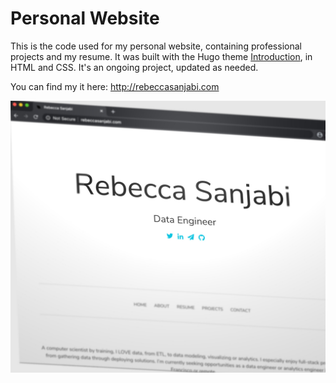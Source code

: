 # Personal Website

This is the code used for my personal website, containing professional projects and my resume. It was built with the Hugo theme [Introduction](https://github.com/victoriadrake/hugo-theme-introduction/), in HTML and CSS. It's an ongoing project, updated as needed.

You can find my it here: http://rebeccasanjabi.com

![Image of rebeccasanjabi.com](img/main_screenshot.jpg)
